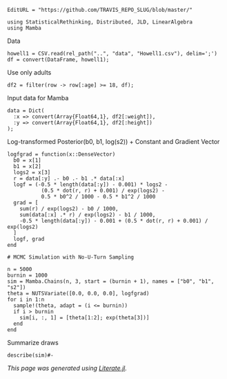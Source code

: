 ```@meta
EditURL = "https://github.com/TRAVIS_REPO_SLUG/blob/master/"
```

```@example clip_38.1m
using StatisticalRethinking, Distributed, JLD, LinearAlgebra
using Mamba
```

Data

```@example clip_38.1m
howell1 = CSV.read(rel_path("..", "data", "Howell1.csv"), delim=';')
df = convert(DataFrame, howell1);
```

Use only adults

```@example clip_38.1m
df2 = filter(row -> row[:age] >= 18, df);
```

Input data for Mamba

```@example clip_38.1m
data = Dict(
  :x => convert(Array{Float64,1}, df2[:weight]),
  :y => convert(Array{Float64,1}, df2[:height])
);
```

Log-transformed Posterior(b0, b1, log(s2)) + Constant and Gradient Vector

```@example clip_38.1m
logfgrad = function(x::DenseVector)
  b0 = x[1]
  b1 = x[2]
  logs2 = x[3]
  r = data[:y] .- b0 .- b1 .* data[:x]
  logf = (-0.5 * length(data[:y]) - 0.001) * logs2 -
           (0.5 * dot(r, r) + 0.001) / exp(logs2) -
           0.5 * b0^2 / 1000 - 0.5 * b1^2 / 1000
  grad = [
    sum(r) / exp(logs2) - b0 / 1000,
    sum(data[:x] .* r) / exp(logs2) - b1 / 1000,
    -0.5 * length(data[:y]) - 0.001 + (0.5 * dot(r, r) + 0.001) / exp(logs2)
  ]
  logf, grad
end

# MCMC Simulation with No-U-Turn Sampling

n = 5000
burnin = 1000
sim = Mamba.Chains(n, 3, start = (burnin + 1), names = ["b0", "b1", "s2"])
theta = NUTSVariate([0.0, 0.0, 0.0], logfgrad)
for i in 1:n
  sample!(theta, adapt = (i <= burnin))
  if i > burnin
    sim[i, :, 1] = [theta[1:2]; exp(theta[3])]
  end
end
```

Summarize draws

```@example clip_38.1m
describe(sim)#-
```

*This page was generated using [Literate.jl](https://github.com/fredrikekre/Literate.jl).*

